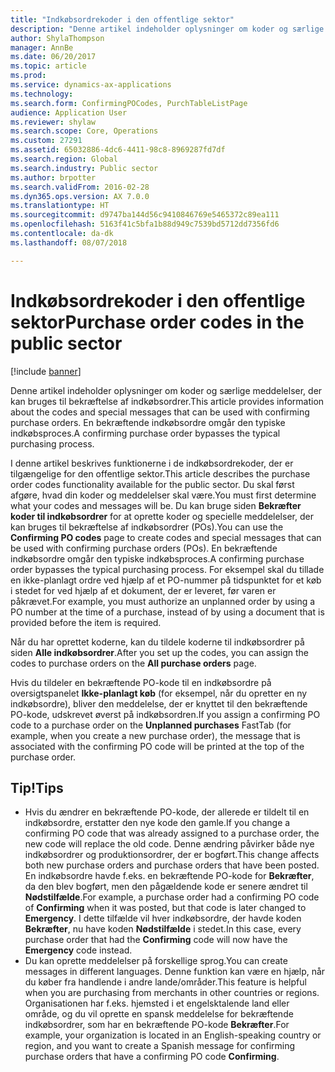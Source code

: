 ```yaml
---
title: "Indkøbsordrekoder i den offentlige sektor"
description: "Denne artikel indeholder oplysninger om koder og særlige meddelelser, der kan bruges til bekræftelse af indkøbsordrer. En bekræftende indkøbsordre omgår den typiske indkøbsproces."
author: ShylaThompson
manager: AnnBe
ms.date: 06/20/2017
ms.topic: article
ms.prod: 
ms.service: dynamics-ax-applications
ms.technology: 
ms.search.form: ConfirmingPOCodes, PurchTableListPage
audience: Application User
ms.reviewer: shylaw
ms.search.scope: Core, Operations
ms.custom: 27291
ms.assetid: 65032886-4dc6-4411-98c8-8969287fd7df
ms.search.region: Global
ms.search.industry: Public sector
ms.author: brpotter
ms.search.validFrom: 2016-02-28
ms.dyn365.ops.version: AX 7.0.0
ms.translationtype: HT
ms.sourcegitcommit: d9747ba144d56c9410846769e5465372c89ea111
ms.openlocfilehash: 5163f41c5bfa1b88d949c7539bd5712dd7356fd6
ms.contentlocale: da-dk
ms.lasthandoff: 08/07/2018

---
```


# <a name="purchase-order-codes-in-the-public-sector"></a><span data-ttu-id="fc539-104">Indkøbsordrekoder i den offentlige sektor</span><span class="sxs-lookup"><span data-stu-id="fc539-104">Purchase order codes in the public sector</span></span>

[!include [banner](../includes/banner.md)]

<span data-ttu-id="fc539-105">Denne artikel indeholder oplysninger om koder og særlige meddelelser, der kan bruges til bekræftelse af indkøbsordrer.</span><span class="sxs-lookup"><span data-stu-id="fc539-105">This article provides information about the codes and special messages that can be used with confirming purchase orders.</span></span> <span data-ttu-id="fc539-106">En bekræftende indkøbsordre omgår den typiske indkøbsproces.</span><span class="sxs-lookup"><span data-stu-id="fc539-106">A confirming purchase order bypasses the typical purchasing process.</span></span>

<span data-ttu-id="fc539-107">I denne artikel beskrives funktionerne i de indkøbsordrekoder, der er tilgængelige for den offentlige sektor.</span><span class="sxs-lookup"><span data-stu-id="fc539-107">This article describes the purchase order codes functionality available for the public sector.</span></span> <span data-ttu-id="fc539-108">Du skal først afgøre, hvad din koder og meddelelser skal være.</span><span class="sxs-lookup"><span data-stu-id="fc539-108">You must first determine what your codes and messages will be.</span></span> <span data-ttu-id="fc539-109">Du kan bruge siden **Bekræfter koder til indkøbsordrer** for at oprette koder og specielle meddelelser, der kan bruges til bekræftelse af indkøbsordrer (POs).</span><span class="sxs-lookup"><span data-stu-id="fc539-109">You can use the **Confirming PO codes** page to create codes and special messages that can be used with confirming purchase orders (POs).</span></span> <span data-ttu-id="fc539-110">En bekræftende indkøbsordre omgår den typiske indkøbsproces.</span><span class="sxs-lookup"><span data-stu-id="fc539-110">A confirming purchase order bypasses the typical purchasing process.</span></span> <span data-ttu-id="fc539-111">For eksempel skal du tillade en ikke-planlagt ordre ved hjælp af et PO-nummer på tidspunktet for et køb i stedet for ved hjælp af et dokument, der er leveret, før varen er påkrævet.</span><span class="sxs-lookup"><span data-stu-id="fc539-111">For example, you must authorize an unplanned order by using a PO number at the time of a purchase, instead of by using a document that is provided before the item is required.</span></span> 

<span data-ttu-id="fc539-112">Når du har oprettet koderne, kan du tildele koderne til indkøbsordrer på siden **Alle indkøbsordrer**.</span><span class="sxs-lookup"><span data-stu-id="fc539-112">After you set up the codes, you can assign the codes to purchase orders on the **All purchase orders** page.</span></span> 

<span data-ttu-id="fc539-113">Hvis du tildeler en bekræftende PO-kode til en indkøbsordre på oversigtspanelet **Ikke-planlagt køb** (for eksempel, når du opretter en ny indkøbsordre), bliver den meddelelse, der er knyttet til den bekræftende PO-kode, udskrevet øverst på indkøbsordren.</span><span class="sxs-lookup"><span data-stu-id="fc539-113">If you assign a confirming PO code to a purchase order on the **Unplanned purchases** FastTab (for example, when you create a new purchase order), the message that is associated with the confirming PO code will be printed at the top of the purchase order.</span></span>

## <a name="tips"></a><span data-ttu-id="fc539-114">Tip!</span><span class="sxs-lookup"><span data-stu-id="fc539-114">Tips</span></span>
-   <span data-ttu-id="fc539-115">Hvis du ændrer en bekræftende PO-kode, der allerede er tildelt til en indkøbsordre, erstatter den nye kode den gamle.</span><span class="sxs-lookup"><span data-stu-id="fc539-115">If you change a confirming PO code that was already assigned to a purchase order, the new code will replace the old code.</span></span> <span data-ttu-id="fc539-116">Denne ændring påvirker både nye indkøbsordrer og produktionsordrer, der er bogført.</span><span class="sxs-lookup"><span data-stu-id="fc539-116">This change affects both new purchase orders and purchase orders that have been posted.</span></span> <span data-ttu-id="fc539-117">En indkøbsordre havde f.eks. en bekræftende PO-kode for **Bekræfter**, da den blev bogført, men den pågældende kode er senere ændret til **Nødstilfælde**.</span><span class="sxs-lookup"><span data-stu-id="fc539-117">For example, a purchase order had a confirming PO code of **Confirming** when it was posted, but that code is later changed to **Emergency**.</span></span> <span data-ttu-id="fc539-118">I dette tilfælde vil hver indkøbsordre, der havde koden **Bekræfter**, nu have koden **Nødstilfælde** i stedet.</span><span class="sxs-lookup"><span data-stu-id="fc539-118">In this case, every purchase order that had the **Confirming** code will now have the **Emergency** code instead.</span></span>
-   <span data-ttu-id="fc539-119">Du kan oprette meddelelser på forskellige sprog.</span><span class="sxs-lookup"><span data-stu-id="fc539-119">You can create messages in different languages.</span></span> <span data-ttu-id="fc539-120">Denne funktion kan være en hjælp, når du køber fra handlende i andre lande/områder.</span><span class="sxs-lookup"><span data-stu-id="fc539-120">This feature is helpful when you are purchasing from merchants in other countries or regions.</span></span> <span data-ttu-id="fc539-121">Organisationen har f.eks. hjemsted i et engelsktalende land eller område, og du vil oprette en spansk meddelelse for bekræftende indkøbsordrer, som har en bekræftende PO-kode **Bekræfter**.</span><span class="sxs-lookup"><span data-stu-id="fc539-121">For example, your organization is located in an English-speaking country or region, and you want to create a Spanish message for confirming purchase orders that have a confirming PO code **Confirming**.</span></span>






